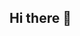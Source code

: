## Hi there 👋

<!--
**Fizza439/Fizza439** is a ✨ _special_ ✨ repository because its `README.md` (this file) appears on your GitHub profile.

### **Banking Management System (Java)**

Banking Management System (Java)
The Banking Management System is a Java-based desktop application designed to simulate and manage core banking operations with high efficiency, modular design, and robust security. It integrates real-world banking roles with strong object-oriented principles and core data structure implementations.

🔑 Key Features by Role:
Teller: Handles deposits, withdrawals, fund transfers, and real-time balance inquiries with transaction validation.

Customer Service Representative (CSR): Manages customer profiles, updates personal data, retrieves transaction history, and assists with account services.

Loan Officer: Evaluates and processes loan applications, calculates interest, and manages approval or rejection processes.

Manager: Oversees full system control including employee accounts, high-level transaction approvals, audit reporting, and performance monitoring.

Employee Management: Employees are dynamically created and managed using a Linked List, allowing flexible addition, removal, and updates.

🧠 Core Computer Science Concepts:
Data Structures Used:

Linked List: For dynamic employee record management.

Queue: To handle customer service requests in FIFO order.

Stack: For transaction history tracking and undo functionality.

Algorithms:

Search and sorting algorithms for account and loan data.

Validation algorithms to ensure input integrity and secure login systems.

Transaction flow control using conditional logic and role-based access algorithms.

🔒 Security Features:

Password validation and input sanitization to prevent breaches.

🛠️ Technologies Used:
Java (Core + OOP)

GUI elements (if applicable)

File Handling or basic database (if implemented)

Modular coding structure for easy scalability

This Banking Management System is an excellent demonstration of real-world banking logic integrated with foundational Data Structures and Algorithms, making it ideal for learning as well as showcasing practical Java development skills.



